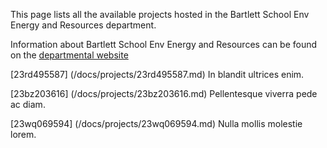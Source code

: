 This page lists all the available projects hosted in the Bartlett School Env Energy and Resources department.

Information about Bartlett School Env Energy and Resources can be found on the [departmental website](www.example.com/dept1)

[23rd495587] (/docs/projects/23rd495587.md) In blandit ultrices enim.

[23bz203616] (/docs/projects/23bz203616.md) Pellentesque viverra pede ac diam.

[23wq069594] (/docs/projects/23wq069594.md) Nulla mollis molestie lorem.